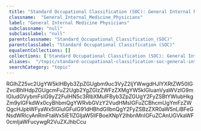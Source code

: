 ```yaml
--- 
 title: "Standard Occupational Classification (SOC): General Internal Medicine Physicians" 
 classname:  "General_Internal_Medicine_Physicians" 
 label: "General Internal Medicine Physicians" 
 subclassname: "null" 
 subclasslabel: "null" 
 parentclassname: "Standard_Occupational_Classification_(SOC)" 
 parentclasslabel: "Standard Occupational Classification (SOC)" 
 equalentCollections: [] 
 collections: ['Standard Occupational Classification (SOC): General Internal Medicine Physicians']
 aliases:  "/topic/standard-occupational-classification-soc-general-internal-medicine-physicians"  
 searchCategory: "topic" 
---
```

RGlhZ25vc2UgYW5kIHByb3ZpZGUgbm9uc3VyZ2ljYWwgdHJlYXRtZW50IGZvciBhIHdpZGUgcmFuZ2Ugb2YgZGlzZWFzZXMgYW5kIGluanVyaWVzIG9mIGludGVybmFsIG9yZ2FuIHN5c3RlbXMuIFByb3ZpZGUgY2FyZSBtYWlubHkgZm9yIGFkdWx0cyBhbmQgYWRvbGVzY2VudHMsIGFuZCBhcmUgYmFzZWQgcHJpbWFyaWx5IGluIGFuIG91dHBhdGllbnQgY2FyZSBzZXR0aW5nLiBFeGNsdWRlcyAnRmFtaWx5IE1lZGljaW5lIFBoeXNpY2lhbnMnIGFuZCAnUGVkaWF0cmljaWFucywgR2VuZXJhbCcu